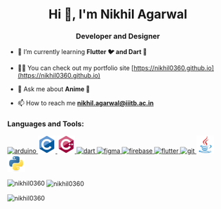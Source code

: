 <h1 align="center">Hi 👋, I'm Nikhil Agarwal</h1>
<h3 align="center">Developer and Designer</h3>

- 🌱 I’m currently learning **Flutter 🐦 and Dart 🎯**

- 👨‍💻 You can check out my portfolio site [https://nikhil0360.github.io](https://nikhil0360.github.io)

- 💬 Ask me about **Anime 🍥**

- 📫 How to reach me **nikhil.agarwal@iiitb.ac.in**


<h3 align="left">Languages and Tools:</h3>
<p align="left"> <a href="https://www.arduino.cc/" target="_blank"> <img src="https://cdn.worldvectorlogo.com/logos/arduino-1.svg" alt="arduino" width="40" height="40"/> </a> <a href="https://www.cprogramming.com/" target="_blank"> <img src="https://raw.githubusercontent.com/devicons/devicon/master/icons/c/c-original.svg" alt="c" width="40" height="40"/> </a> <a href="https://www.w3schools.com/cpp/" target="_blank"> <img src="https://raw.githubusercontent.com/devicons/devicon/master/icons/cplusplus/cplusplus-original.svg" alt="cplusplus" width="40" height="40"/> </a> <a href="https://dart.dev" target="_blank"> <img src="https://www.vectorlogo.zone/logos/dartlang/dartlang-icon.svg" alt="dart" width="40" height="40"/> </a> <a href="https://www.figma.com/" target="_blank"> <img src="https://www.vectorlogo.zone/logos/figma/figma-icon.svg" alt="figma" width="40" height="40"/> </a> <a href="https://firebase.google.com/" target="_blank"> <img src="https://www.vectorlogo.zone/logos/firebase/firebase-icon.svg" alt="firebase" width="40" height="40"/> </a> <a href="https://flutter.dev" target="_blank"> <img src="https://www.vectorlogo.zone/logos/flutterio/flutterio-icon.svg" alt="flutter" width="40" height="40"/> </a> <a href="https://git-scm.com/" target="_blank"> <img src="https://www.vectorlogo.zone/logos/git-scm/git-scm-icon.svg" alt="git" width="40" height="40"/> </a> <a href="https://www.java.com" target="_blank"> <img src="https://raw.githubusercontent.com/devicons/devicon/master/icons/java/java-original.svg" alt="java" width="40" height="40"/> </a> <a href="https://www.python.org" target="_blank"> <img src="https://raw.githubusercontent.com/devicons/devicon/master/icons/python/python-original.svg" alt="python" width="40" height="40"/> </a> </p>

<p><img align="left" src="https://github-readme-stats.vercel.app/api/top-langs?username=nikhil0360&show_icons=true&locale=en&layout=compact" alt="nikhil0360" /></p>

<p>&nbsp;<img align="center" src="https://github-readme-stats.vercel.app/api?username=nikhil0360&show_icons=true&locale=en" alt="nikhil0360" /></p>

<p><img align="center" src="https://github-readme-streak-stats.herokuapp.com/?user=nikhil0360&" alt="nikhil0360" /></p>
